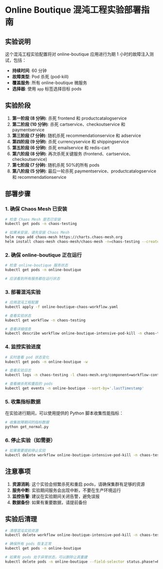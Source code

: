 # Online Boutique 混沌工程实验部署指南

## 实验说明

这个混沌工程实验配置将对 online-boutique 应用进行为期 1 小时的故障注入测试，包括：

- **持续时间**: 60 分钟
- **故障类型**: Pod 杀死 (pod-kill)
- **覆盖服务**: 所有 online-boutique 微服务
- **选择器**: 使用 `app` 标签选择目标 pods

## 实验阶段

1. **第一阶段 (8 分钟)**: 杀死 frontend 和 productcatalogservice
2. **第二阶段 (10 分钟)**: 杀死 cartservice、checkoutservice 和 paymentservice
3. **第三阶段 (7 分钟)**: 随机杀死 recommendationservice 和 adservice
4. **第四阶段 (9 分钟)**: 杀死 currencyservice 和 shippingservice
5. **第五阶段 (6 分钟)**: 杀死 emailservice 和 redis-cart
6. **第六阶段 (8 分钟)**: 再次杀死关键服务 (frontend、cartservice、checkoutservice)
7. **第七阶段 (7 分钟)**: 随机杀死 50%的所有 pods
8. **第八阶段 (5 分钟)**: 最后一轮杀死 paymentservice、productcatalogservice 和 recommendationservice

## 部署步骤

### 1. 确保 Chaos Mesh 已安装

```bash
# 检查 Chaos Mesh 是否已安装
kubectl get pods -n chaos-testing

# 如果未安装，请先安装 Chaos Mesh
helm repo add chaos-mesh https://charts.chaos-mesh.org
helm install chaos-mesh chaos-mesh/chaos-mesh -n=chaos-testing --create-namespace
```

### 2. 确保 online-boutique 正在运行

```bash
# 检查 online-boutique 服务状态
kubectl get pods -n online-boutique

# 应该看到所有服务都在运行状态
```

### 3. 部署混沌实验

```bash
# 应用混沌工程配置
kubectl apply -f online-boutique-chaos-workflow.yaml

# 查看实验状态
kubectl get workflow -n chaos-testing

# 查看详细信息
kubectl describe workflow online-boutique-intensive-pod-kill -n chaos-testing
```

### 4. 监控实验进度

```bash
# 实时查看 pod 状态变化
kubectl get pods -n online-boutique -w

# 查看实验日志
kubectl logs -n chaos-testing -l chaos-mesh.org/component=workflow-controller

# 查看被杀死和重启的 pods
kubectl get events -n online-boutique --sort-by='.lastTimestamp'
```

### 5. 收集指标数据

在实验进行期间，可以使用提供的 Python 脚本收集性能指标：

```bash
# 收集故障期间的指标数据
python get_normal.py
```

### 6. 停止实验（如需要）

```bash
# 如果需要提前停止实验
kubectl delete workflow online-boutique-intensive-pod-kill -n chaos-testing
```

## 注意事项

1. **资源消耗**: 这个实验会频繁杀死和重启 pods，请确保集群有足够的资源
2. **服务中断**: 实验期间服务会出现中断，不要在生产环境运行
3. **监控告警**: 建议在实验期间关闭告警，避免误报
4. **数据备份**: 如果有重要数据，请提前备份

## 实验后清理

```bash
# 清理混沌实验资源
kubectl delete workflow online-boutique-intensive-pod-kill -n chaos-testing

# 确保所有 pods 恢复正常
kubectl get pods -n online-boutique

# 如果有 pods 处于异常状态，可以删除让其重建
kubectl delete pods -n online-boutique --field-selector status.phase!=Running
```
